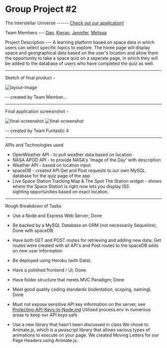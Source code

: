# Group Project #2 

The Interstellar Universe ------ [Check out our application!]() 

Team Members --- [Dan](https://github.com/DanRSolomon), [Kieran](https://github.com/LopTwo), [Jennifer](https://github.com/alejosjen), [Melissa](https://github.com/melperez19)

Project Description --- A learning platform based on space data in which users can select specific topics to explore. The home page will display
                        space and georgraphical data based on the user's location and allow them the opportunity to take a space quiz on a seperate
                        page, in which they will be added to the database of users who have completed the quiz as well.

---------------------------------------------------------------------------------------------------------------------------------------------------
Sketch of final product - 

![layout-image]() 

-- created by Team Member...

---------------------------------------------------------------------------------------------------------------------------------------------------

Final application screesnshot -

![final-screenshot](https://github.com/alejosjen/groupProject2/blob/master/public/assets/images/proj2screenshot.png) 
![final-screenshot](https://github.com/alejosjen/groupProject2/blob/master/public/assets/images/quizScreenshot.png)

-- created by Team Funtastic 4

---------------------------------------------------------------------------------------------------------------------------------------------------
APIs and Technologies used

* OpenWeather API - to pull weather data based on location
* NASA APOD API - to provide NASA's 'Image of the Day' with description
* Weather API - based on location input
* spaceDB - created API Get and Post requests to our own MySQL database for the quiz page of the app
* Live Space Station Tracking Map & The Spot The Station widget - shows where the Space Station is right now lets you display ISS  
  sighting opportunities based on exact location. 
----------------------------------------------------------------------------------------------------------------------------------------

Rough Breakdown of Tasks

* Use a Node and Express Web Server; 
  Done

* Be backed by a MySQL Database an ORM (not necessarily Sequelize); 
  Done with spaceDB

* Have both GET and POST routes for retrieving and adding new data; 
  Get routes were created with all API's and Post routes to the spaceDB adds on new user information

* Be deployed using Heroku (with Data);

* Have a polished frontend / UI;
  Done

* Have folder structure that meets MVC Paradigm;
  Done

* Meet good quality coding standards (indentation, scoping, naming).
  Done

* Must not expose sensitive API key information on the server, see [Protecting-API-Keys-In-Node.md](../../../10-nodejs/Supplemental/Protecting-API-Keys-In-Node.md)
Utilized process.env in numerous areas to keep our API keys safe

* Use a new library that hasn't been discussed in class
  We chose to Animate.js, which is a javascript library that allows various types of animations to execute on your page.
  We created Moving Letters for our Page Headers using Animate.js.

